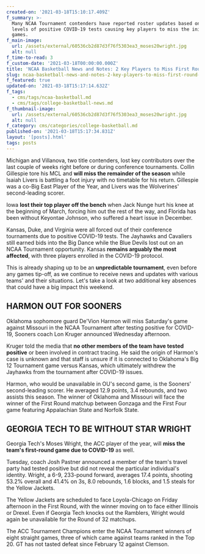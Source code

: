 ```yaml
---
created-on: '2021-03-18T15:10:17.409Z'
f_summary: >-
  Many NCAA Tournament contenders have reported roster updates based on varying
  levels of positive COVID-19 tests causing key players to miss the initial
  games. 
f_main-image:
  url: /assets/external/60536cb2d87d3f76f5303ea3_moses20wright.jpg
  alt: null
f_time-to-read: 3
f_custom-date: '2021-03-18T00:00:00.000Z'
title: 'NCAA Basketball News and Notes: 2 Key Players to Miss First Round Games'
slug: ncaa-basketball-news-and-notes-2-key-players-to-miss-first-round-games
f_featured: true
updated-on: '2021-03-18T15:17:14.632Z'
f_tags:
  - cms/tags/ncaa-basketball.md
  - cms/tags/college-basketball-news.md
f_thumbnail-image:
  url: /assets/external/60536cb2d87d3f76f5303ea3_moses20wright.jpg
  alt: null
f_category: cms/categories/college-basketball.md
published-on: '2021-03-18T15:17:34.831Z'
layout: '[posts].html'
tags: posts
---
```


Michigan and Villanova, two title contenders, lost key contributors over the last couple of weeks right before or during conference tournaments. Collin Gillespie tore his MCL and **will miss the remainder of the season** while Isaiah Livers is battling a foot injury with no timetable for his return. Gillespie was a co-Big East Player of the Year, and Livers was the Wolverines' second-leading scorer.

Iowa **lost their top player off the bench** when Jack Nunge hurt his knee at the beginning of March, forcing him out the rest of the way, and Florida has been without Keyontae Johnson, who suffered a heart issue in December.

Kansas, Duke, and Virginia were all forced out of their conference tournaments due to positive COVID-19 tests. The Jayhawks and Cavaliers still earned bids into the Big Dance while the Blue Devils lost out on an NCAA Tournament opportunity. Kansas **remains arguably the most affected**, with three players enrolled in the COVID-19 protocol.

This is already shaping up to be an **unpredictable tournament**, even before any games tip-off, as we continue to receive news and updates with various teams' and their situations. Let's take a look at two additional key absences that could have a big impact this weekend.

HARMON OUT FOR SOONERS
----------------------

Oklahoma sophomore guard De'Vion Harmon will miss Saturday's game against Missouri in the NCAA Tournament after testing positive for COVID-19, Sooners coach Lon Kruger announced Wednesday afternoon.

Kruger told the media that **no other members of the team have tested positive** or been involved in contract tracing. He said the origin of Harmon's case is unknown and that staff is unsure if it is connected to Oklahoma's Big 12 Tournament game versus Kansas, which ultimately withdrew the Jayhawks from the tournament after COVID-19 issues.

Harmon, who would be unavailable in OU's second game, is the Sooners' second-leading scorer. He averaged 12.9 points, 3.4 rebounds, and two assists this season. The winner of Oklahoma and Missouri will face the winner of the First Round matchup between Gonzaga and the First Four game featuring Appalachian State and Norfolk State.

GEORGIA TECH TO BE WITHOUT STAR WRIGHT
--------------------------------------

Georgia Tech's Moses Wright, the ACC player of the year, will **miss the team's first-round game due to COVID-19** as well.

Tuesday, coach Josh Pastner announced a member of the team's travel party had tested positive but did not reveal the particular individual's identity. Wright, a 6-9, 233-pound forward, averages 17.4 points, shooting 53.2% overall and 41.4% on 3s, 8.0 rebounds, 1.6 blocks, and 1.5 steals for the Yellow Jackets.

The Yellow Jackets are scheduled to face Loyola-Chicago on Friday afternoon in the First Round, with the winner moving on to face either Illinois or Drexel. Even if Georgia Tech knocks out the Ramblers, Wright would again be unavailable for the Round of 32 matchups.

The ACC Tournament Champions enter the NCAA Tournament winners of eight straight games, three of which came against teams ranked in the Top 20. GT has not tasted defeat since February 12 against Clemson.

‍
